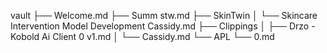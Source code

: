 vault
├── Welcome.md
├── Summ stw.md
├── SkinTwin
│   └── Skincare Intervention Model Development  Cassidy.md
├── Clippings
│   ├── Drzo - Kobold Ai Client 0 v1.md
│   └── Cassidy.md
└── APL
    └── 0.md

